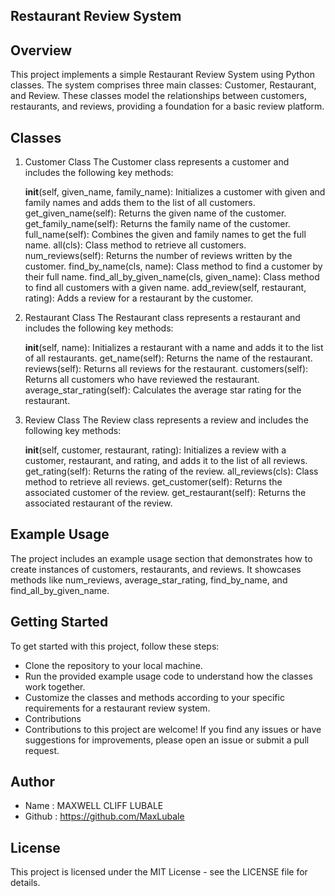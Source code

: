  ## Restaurant Review System

## Overview
  This project implements a simple Restaurant Review System using Python classes. The system comprises three main classes: Customer, Restaurant, and Review. These classes model the relationships between customers, restaurants, and reviews, providing a foundation for a basic review platform.

## Classes
1. Customer Class
  The Customer class represents a customer and includes the following key methods:

    __init__(self, given_name, family_name): Initializes a customer with given and family names and adds them to the list of all customers.
    get_given_name(self): Returns the given name of the customer.
    get_family_name(self): Returns the family name of the customer.
    full_name(self): Combines the given and family names to get the full name.
    all(cls): Class method to retrieve all customers.
    num_reviews(self): Returns the number of reviews written by the customer.
    find_by_name(cls, name): Class method to find a customer by their full name.
    find_all_by_given_name(cls, given_name): Class method to find all customers with a given name.
    add_review(self, restaurant, rating): Adds a review for a restaurant by the customer.
2. Restaurant Class
  The Restaurant class represents a restaurant and includes the following key methods:

    __init__(self, name): Initializes a restaurant with a name and adds it to the list of all restaurants.
    get_name(self): Returns the name of the restaurant.
    reviews(self): Returns all reviews for the restaurant.
    customers(self): Returns all customers who have reviewed the restaurant.
    average_star_rating(self): Calculates the average star rating for the restaurant.
3. Review Class
  The Review class represents a review and includes the following key methods:

    __init__(self, customer, restaurant, rating): Initializes a review with a customer, restaurant, and rating, and adds it to the list of all reviews.
    get_rating(self): Returns the rating of the review.
    all_reviews(cls): Class method to retrieve all reviews.
    get_customer(self): Returns the associated customer of the review.
    get_restaurant(self): Returns the associated restaurant of the review.

## Example Usage
The project includes an example usage section that demonstrates how to create instances of customers, restaurants, and reviews. It showcases methods like num_reviews, average_star_rating, find_by_name, and find_all_by_given_name.

## Getting Started
 To get started with this project, follow these steps:

- Clone the repository to your local machine.
- Run the provided example usage code to understand how the classes work together.
- Customize the classes and methods according to your specific requirements for a restaurant review system.
- Contributions
- Contributions to this project are welcome! If you find any issues or have suggestions for improvements, please open an issue or submit a  pull request.

## Author
  - Name : MAXWELL CLIFF LUBALE
  - Github : https://github.com/MaxLubale

## License
This project is licensed under the MIT License - see the LICENSE file for details.
